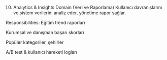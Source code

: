 10. Analytics & Insights Domain (Veri ve Raporlama)
    Kullanıcı davranışlarını ve sistem verilerini analiz eder, yönetime rapor sağlar.

Responsibilities:
Eğitim trend raporları

Kurumsal ve danışman başarı skorları

Popüler kategoriler, şehirler

A/B test & kullanıcı hareketi logları
